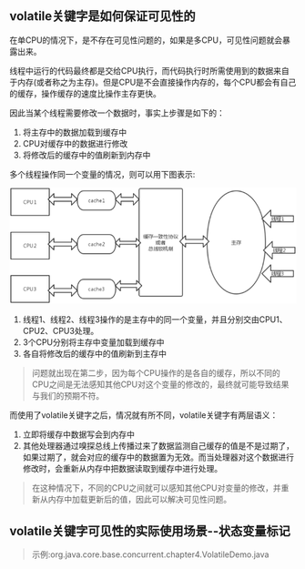## volatile关键字是如何保证可见性的

在单CPU的情况下，是不存在可见性问题的，如果是多CPU，可见性问题就会暴露出来。

线程中运行的代码最终都是交给CPU执行，而代码执行时所需使用到的数据来自于内存(或者称之为主存)。但是CPU是不会直接操作内存的，每个CPU都会有自己的缓存，操作缓存的速度比操作主存更快。

因此当某个线程需要修改一个数据时，事实上步骤是如下的：

1. 将主存中的数据加载到缓存中
2. CPU对缓存中的数据进行修改
3. 将修改后的缓存中的值刷新到内存中

多个线程操作同一个变量的情况，则可以用下图表示:

![可见性](./可见性.png)

1. 线程1、线程2、线程3操作的是主存中的同一个变量，并且分别交由CPU1、CPU2、CPU3处理。
2. 3个CPU分别将主存中变量加载到缓存中
3. 各自将修改后的缓存中的值刷新到主存中

>问题就出现在第二步，因为每个CPU操作的是各自的缓存，所以不同的CPU之间是无法感知其他CPU对这个变量的修改的，最终就可能导致结果与我们的预期不符。

而使用了volatile关键字之后，情况就有所不同，volatile关键字有两层语义：

1. 立即将缓存中数据写会到内存中
2. 其他处理器通过嗅探总线上传播过来了数据监测自己缓存的值是不是过期了，如果过期了，就会对应的缓存中的数据置为无效。而当处理器对这个数据进行修改时，会重新从内存中把数据读取到缓存中进行处理。

>在这种情况下，不同的CPU之间就可以感知其他CPU对变量的修改，并重新从内存中加载更新后的值，因此可以解决可见性问题。

## volatile关键字可见性的实际使用场景--状态变量标记

>示例:org.java.core.base.concurrent.chapter4.VolatileDemo.java
